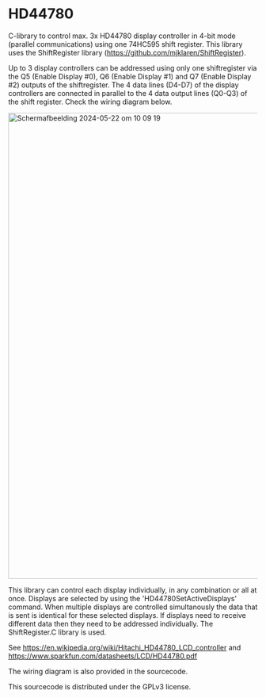 # HD44780
C-library to control max. 3x HD44780 display controller in 4-bit mode (parallel communications) using one 74HC595 shift register. This library uses the ShiftRegister library (https://github.com/mjklaren/ShiftRegister).
   
Up to 3 display controllers can be addressed using only one shiftregister via the Q5 (Enable Display #0), Q6 (Enable Display #1) and Q7 (Enable Display #2)
outputs of the shiftregister. The 4 data lines (D4-D7) of the display controllers are connected in parallel to the 4 data output lines (Q0-Q3) of the shift register. Check the wiring diagram below.
   
<img width="940" alt="Scherm­afbeelding 2024-05-22 om 10 09 19" src="https://github.com/mjklaren/HD44780/assets/127024801/01db77ee-a291-44d5-832e-2ff3b92a1333">
   
This library can control each display individually, in any combination or all at once. Displays are selected by using the 'HD44780SetActiveDisplays' command. When multiple displays are controlled simultanously the data that is sent is identical for these selected displays. If displays need to receive different data then they need to be addressed individually. The ShiftRegister.C library is used.

See https://en.wikipedia.org/wiki/Hitachi_HD44780_LCD_controller and https://www.sparkfun.com/datasheets/LCD/HD44780.pdf

The wiring diagram is also provided in the sourcecode.

This sourcecode is distributed under the GPLv3 license.

   
